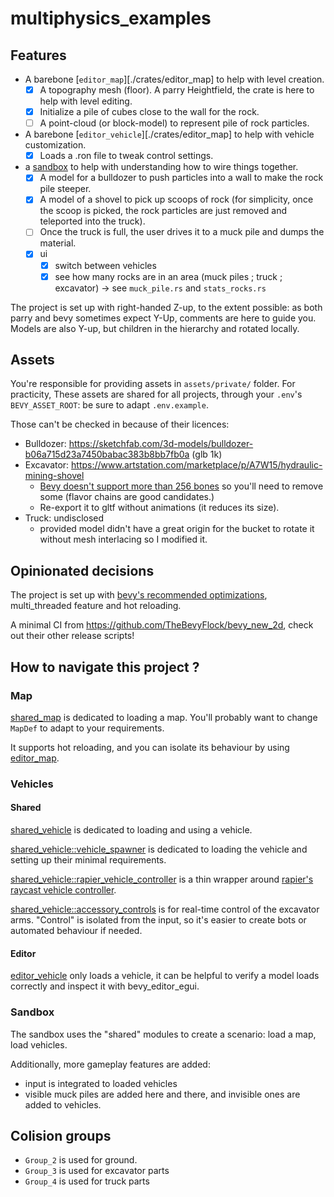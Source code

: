 # multiphysics_examples

## Features

- A barebone [`editor_map`][./crates/editor_map] to help with level creation.
  - [x] A topography mesh (floor). A parry Heightfield, the  crate is here to help with level editing.
  - [x] Initialize a pile of cubes close to the wall for the rock.
  - [ ] A point-cloud (or block-model) to represent pile of rock particles.
- A barebone [`editor_vehicle`][./crates/editor_map] to help with vehicle customization.
  - [x] Loads a .ron file to tweak control settings.
- a [sandbox](crates/sandbox/README.md) to help with understanding how to wire things together.
  - [x] A model for a bulldozer to push particles into a wall to make the rock pile steeper.
  - [x] A model of a shovel to pick up scoops of rock (for simplicity, once the scoop is picked, the rock particles are just removed and teleported into the truck).
  - [ ] Once the truck is full, the user drives it to a muck pile and dumps the material.
  - [x] ui
    - [x] switch between vehicles
    - [x] see how many rocks are in an area (muck piles ; truck ; excavator) -> see `muck_pile.rs` and `stats_rocks.rs`

The project is set up with right-handed Z-up, to the extent possible:
as both parry and bevy sometimes expect Y-Up, comments are here to guide you.
Models are also Y-up, but children in the hierarchy and rotated locally.

## Assets

You're responsible for providing assets in `assets/private/` folder.
For practicity, These assets are shared for all projects, through your `.env`'s `BEVY_ASSET_ROOT`: be sure to adapt `.env.example`.

Those can't be checked in because of their licences:

- Bulldozer: https://sketchfab.com/3d-models/bulldozer-b06a715d23a7450babac383b8bb7fb0a (glb 1k)
- Excavator: https://www.artstation.com/marketplace/p/A7W15/hydraulic-mining-shovel
  - [Bevy doesn't support more than 256 bones](https://github.com/bevyengine/bevy/issues/10522)
  so you'll need to remove some (flavor chains are good candidates.)
  - Re-export it to gltf without animations (it reduces its size).
- Truck: undisclosed
  - provided model didn't have a great origin for the bucket to rotate it without mesh interlacing so I modified it.

## Opinionated decisions

The project is set up with [bevy's recommended optimizations](https://bevyengine.org/learn/quick-start/getting-started/setup/#compile-with-performance-optimizations), multi_threaded feature and hot reloading.

A minimal CI from https://github.com/TheBevyFlock/bevy_new_2d, check out their other release scripts!

## How to navigate this project ?

### Map

[shared_map](crates/shared_map) is dedicated to loading a map. You'll probably want to change `MapDef` to adapt to your requirements.

It supports hot reloading, and you can isolate its behaviour by using [editor_map](crates/editor_map).

### Vehicles

#### Shared

[shared_vehicle](crates/shared_vehicle) is dedicated to loading and using a vehicle.

[shared_vehicle::vehicle_spawner](crates/shared_vehicle/vehicle_spawner) is dedicated to loading the vehicle and setting up their minimal requirements.

[shared_vehicle::rapier_vehicle_controller](crates/shared_vehicle/rapier_vehicle_controller)
is a thin wrapper around [rapier's raycast vehicle controller](https://github.com/dimforge/rapier/blob/master/examples3d/vehicle_controller3.rs).

[shared_vehicle::accessory_controls](crates/shared_vehicle/accessory_controls) is for real-time control of the excavator arms. "Control" is isolated from the input, so it's easier to create bots or automated behaviour if needed.

#### Editor

[editor_vehicle](crates/editor_vehicle) only loads a vehicle, it can be helpful to verify a model loads correctly and inspect it with bevy_editor_egui.

### Sandbox

The sandbox uses the "shared" modules to create a scenario: load a map, load vehicles.

Additionally, more gameplay features are added:

- input is integrated to loaded vehicles
- visible muck piles are added here and there, and invisible ones are added to vehicles.

## Colision groups

- `Group_2` is used for ground.
- `Group_3` is used for excavator parts
- `Group_4` is used for truck parts
